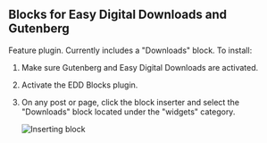## Blocks for Easy Digital Downloads and Gutenberg

Feature plugin. Currently includes a "Downloads" block. To install:

1. Make sure Gutenberg and Easy Digital Downloads are activated.
2. Activate the EDD Blocks plugin.
3. On any post or page, click the block inserter and select the "Downloads" block located under the "widgets" category.

    ![Inserting block](https://dzwonsemrish7.cloudfront.net/items/2a270l0h3q1d3s1W0O2G/Screen%20Shot%202018-07-21%20at%206.39.17%20PM.png?v=563d63d3)